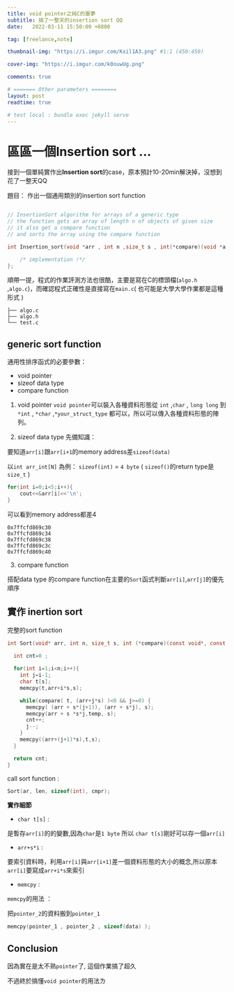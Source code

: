 ```yaml
---
title: void pointer之純C的噩夢
subtitle: 搞了一整天的insertion sort QQ
date:   2022-03-11 15:50:00 +0800

tag: [freelance,note]

thumbnail-img: "https://i.imgur.com/Kxil1A3.png" #1:1 (450:450)

cover-img: "https://i.imgur.com/k0ouwUg.png"

comments: true

# ======= Other parameters ========
layout: post
readtime: true

# test local : bundle exec jekyll serve
---
```


# 區區一個Insertion sort ...
接到一個單純實作出**Insertion sort**的case，原本預計10-20min解決掉，沒想到花了一整天QQ

題目： 作出一個通用類別的insertion sort function
```c

// InsertionSort algorithm for arrays of a generic type
// the function gets an array of length n of objects of given size
// it also get a compare function
// and sorts the array using the compare function

int Insertion_sort(void *arr , int n ,size_t s , int(*compare)(void *a,void *b)){

	/* implementation !*/
};
```

順帶一提，程式的作業評測方法也很酷，主要是寫在C的標頭檔(`algo.h` ,`algo.c`)，而確認程式正確性是直接寫在`main.c`( 也可能是大學大學作業都是這種形式 )
```shell
├── algo.c
├── algo.h
└── test.c

```

## generic sort function

通用性排序函式的必要參數：
- void pointer
- sizeof data type
- compare function

1. void pointer
`void pointer`可以裝入各種資料形態從 `int` ,`char` , `long long` 到`*int` , `*char` ,`*your_struct_type` 都可以，所以可以傳入各種資料形態的陣列。

2. sizeof data type
先備知識：

要知道`arr[i]`跟`arr[i+1`的memory address差`sizeof(data)` 

以`int arr_int[N]` 為例： `sizeof(int)` = `4 byte` ( `sizeof()`的return type是`size_t` )


```c++
for(int i=0;i<5;i++){
	cout<<&arr[i]<<'\n';
}
```
可以看到memory address都差4
```shell
0x7ffcfd869c30
0x7ffcfd869c34
0x7ffcfd869c38
0x7ffcfd869c3c
0x7ffcfd869c40
```

3. compare function

搭配data type 的compare function在主要的`Sort`函式判斷`arr[i]`,`arr[j]`的優先順序

## 實作 inertion sort

完整的sort function
```c
int Sort(void* arr, int n, size_t s, int (*compare)(const void*, const void*)) {
  
  int cnt=0 ;

  for(int i=1;i<n;i++){
    int j=i-1;
    char t[s];
    memcpy(t,arr+i*s,s);

    while(compare( t, (arr+j*s) )<0 && j>=0) {
      memcpy( (arr + s*(j+1)), (arr + s*j), s);
      memcpy(arr + s *s*j,temp, s);
      cnt++;
      j--;
    }
    memcpy((arr+(j+1)*s),t,s);
  }

  return cnt;
} 
```

call sort function :
```c
Sort(ar, len, sizeof(int), cmpr);
```

**實作細節**

- `char t[s]` : 

是暫存`arr[i]`的的變數,因為`char`是`1 byte` 所以 `char t[s]`剛好可以存一個`arr[i]`

- `arr+s*i` :

 要索引資料時，利用`arr[i]`與`arr[i+1]`差一個資料形態的大小的概念,所以原本`arr[i]`要寫成`arr+i*s`來索引
 
- `memcpy` : 

`memcpy`的用法 ：

把`pointer_2`的資料搬到`pointer_1`
```c
memcpy(pointer_1 , pointer_2 , sizeof(data) );
```


## Conclusion

因為實在是太不熟`pointer`了, 這個作業搞了超久

不過終於搞懂`void pointer`的用法ㄌ
